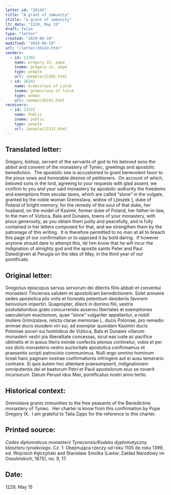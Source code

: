 ```yaml
---
letter_id: "26143"
title: "A grant of immunity"
ititle: "a grant of immunity"
ltr_date: "1229, May 15"
draft: false
type: "letter"
created: "2019-06-19"
modified: "2019-06-19"
url: "/letter/26143.html"
senders:
  - id: 21365
    name: Gregory IX, pope
    iname: gregory ix, pope
    type: people
    url: /people/21365.html
  - id: 26141
    name: Gremislava of Lutsk
    iname: gremislava of lutsk
    type: woman
    url: /woman/26141.html
receivers:
  - id: 21531
    name: Public
    iname: public
    type: people
    url: /people/21531.html
---
```

<h2> Translated letter:</h2><p>Gregory, bishop, servant of the servants of god to his beloved sons the abbot and convent of the monastery of Tyniec, greetings and apostolic benediction.&nbsp; The apostolic see is accustomed to grant benevolent favor to the pious vows and honorable desires of petitioners.&nbsp; On account of which, beloved sons in the lord, agreeing to your requests with glad assent, we confirm to you and your said monastery by apostolic authority the freedoms and exemptions from secular taxes, which are called “slone” in the vulgate, granted by the noble woman Gremislava, widow of L[eszek ], duke of Poland of bright memory, for the remedy of the soul of that duke, her husband, on the model of Kasimir, former duke of Poland, her father-in-law, to the men of Vizloca, Bala and Dunaies, towns of your monastery, with pious generosity, as you obtain them justly and peacefully, and is fully contained in her letters composed for that, and we strengthen them by the patronage of this writing.&nbsp; It is therefore permitted to no man at all to breach this page of our confirmation or to opposed it by bold daring.&nbsp; If however anytone should dare to attempt this, let him know that he will incur the indignation of almighty god and the apostle saints Peter and Paul.&nbsp; Dated/given at Perugia on the ides of May, in the third year of our pontificate.</p><h2 class="mt-4"> Original letter:</h2><p>Gregorius episcopus servus servorum dei dilectis filiis abbati et conventui monasterii Tinciensis salutem et apostolicam benedictionem. Solet annuere sedes apostolica piis votis et honestis petentium desideriis favorem benivolum impertiri. Quapropter, dilecti in domino filii, vestris postulationibus grato concurrentes assensu libertates et exemptiones saecularium exactionum, quae “slone” vulgariter appellantur, a nobili muliere Grimizslava, relicta clarae memoriae L. ducis Poloniae, pro remedio animae ducis eiusdem viri sui, ad exemplar quondam Kasimiri ducis Poloniae soceri sui hominibus de Vizloca, Bala et Dunaies villarum monasterii vestri pia liberalitate concessas, sicut eas iuste ac pacifice obtinetis et in ipsius literis exinde confectis plenius continetur, vobis et per vos dicto monasterio vestro auctoritate apostolica confirmamus et praesentis scripti patrocinio communimus. Nulli ergo omnino hominum liceat hanc paginam nostrae confirmationis infringere aut ei ausu temerario contraire. Si quis autem hoc attentare praesumpserit, indignationem omnipotentis dei et beatorum Petri et Pauli apostolorum eius se noverit incursurum. Datum Perusii idus Maii, pontificatus nostri anno tertio.</p><h2 class="mt-4"> Historical context:</h2><p>Gremislava grants immunities to the free peasants of the Benedictine monastery of Tyniec.&nbsp; Her charter is know from this confirmation by Pope Gregory IX.&nbsp; I am grateful to Talia Zajac for the reference to this charter.</p><h2 class="mt-4"> Printed source:</h2><p><em>Codex diplomaticus monasterii Tynecensis/Kodeks dyplomatyczny klasztoru tyniekciego.</em> Cz. 1: Obejmująca rzeczy od roku 1105 do roku 1399, ed. Wojciech Kętrzyński and Stanisław Smolka (Lwów: Zakład Narodowy im&nbsp; Ossolińskich, 1875), no. 9, 17.&nbsp;</p><h2 class="mt-4"> Date:</h2>1229, May 15